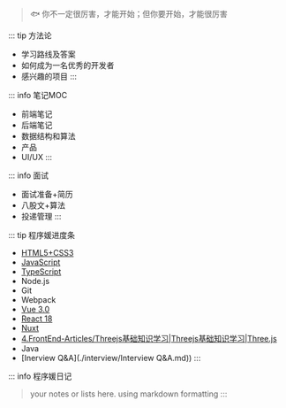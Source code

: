 > 🐟 你不一定很厉害，才能开始；但你要开始，才能很厉害

::: tip 方法论
- 学习路线及答案
- 如何成为一名优秀的开发者
- 感兴趣的项目
:::

::: info 笔记MOC
- 前端笔记
- 后端笔记
- 数据结构和算法
- 产品
- UI/UX
:::

::: info 面试
- 面试准备+简历
- 八股文+算法
- 投递管理
:::

::: tip 程序媛进度条
- [HTML5+CSS3](./2.FrontEnd-Base/HTML+CSS.md)
- [JavaScript](./2.FrontEnd-Base/JS/JavaScript.md)
- [TypeScript](./2.FrontEnd-Base/TypeScript/认识Typescript.md)
- Node.js
- Git
- Webpack
- [Vue 3.0](./2.FrontEnd-Base/vue/Vue3_fast.md)
- [React 18](./2.FrontEnd-Base/React/React.md)
- [Nuxt](./2.FrontEnd-Base/Nuxt.md)
- [4.FrontEnd-Articles/Threejs基础知识学习|Threejs基础知识学习|Three.js](./2.FrontEnd-Base/Threejs/Threejs.md)
- Java
- [Inerview Q&A](./interview/Interview Q&A.md))
:::


::: info 程序媛日记
> your notes or lists here. using markdown formatting
:::